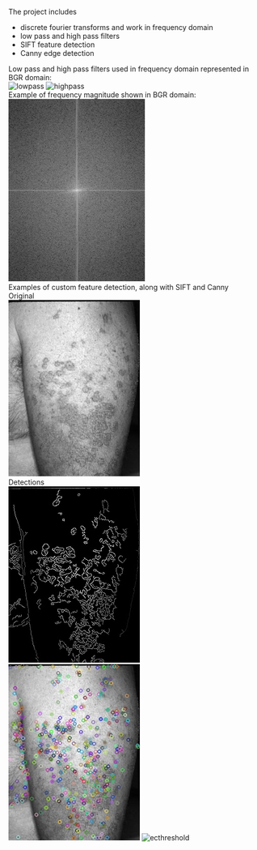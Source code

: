 The project includes
- discrete fourier transforms and work in frequency domain
- low pass and high pass filters
- SIFT feature detection
- Canny edge detection

Low pass and high pass filters used in frequency domain represented in BGR domain:  
![lowpass](ExampleImages/lowpass_filter.jpg) 
![highpass](ExampleImages/highpass_filter.jpg)   
Example of frequency magnitude shown in BGR domain:   
![magec](ExampleImages/magec.jpg)  
Examples of custom feature detection, along with SIFT and Canny  
Original  
![ec](ExampleImages/ec.jpg)   
Detections  
![eccan](ExampleImages/EczemaCANNY.jpg) 
![ecsift](ExampleImages/EczemaSIFT.jpg) 
![ecthreshold](ExampleImages/Eczema_Feature_Extraction.jpg) 


